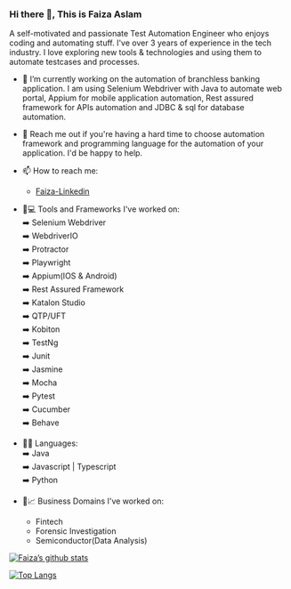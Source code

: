 ### Hi there 👋, This is Faiza Aslam

A self-motivated and passionate Test Automation Engineer who enjoys coding and automating stuff. I've over 3 years of experience in the tech industry. I love exploring new tools & technologies and using them to automate testcases and processes. 

- 🔭 I’m currently working on the automation of branchless banking application. I am using Selenium Webdriver with Java to automate web portal, Appium for mobile application automation, Rest assured framework for APIs automation and JDBC & sql for database automation.

- 💬 Reach me out if you're having a hard time to choose automation framework and programming language for the automation of your application. I'd be happy to help.
- 📫 How to reach me: 
    - [Faiza-Linkedin](https://www.linkedin.com/in/faiza-aslam04/)
- :rocket::computer: Tools and Frameworks I've worked on:<br />
      :arrow_right: Selenium Webdriver<br />
      :arrow_right: WebdriverIO<br />
      :arrow_right: Protractor<br />
      :arrow_right: Playwright<br />
      :arrow_right: Appium(IOS & Android)<br />
      :arrow_right: Rest Assured Framework<br />
      :arrow_right: Katalon Studio<br />
      :arrow_right: QTP/UFT<br />
      :arrow_right: Kobiton<br />
      :arrow_right: TestNg<br />
      :arrow_right: Junit<br />
      :arrow_right: Jasmine<br />
      :arrow_right: Mocha<br />
      :arrow_right: Pytest<br />
      :arrow_right: Cucumber<br />
      :arrow_right: Behave
    
- 👩‍💻 Languages:<br />
    :arrow_right: Java<br />
    :arrow_right: Javascript | Typescript<br />
    :arrow_right: Python<br />
    

- :rocket:📈 Business Domains I've worked on: <br />
    - Fintech<br />
    - Forensic Investigation<br />
    - Semiconductor(Data Analysis)
    

[![Faiza’s github stats](https://github-readme-stats.vercel.app/api?username=faizaaslam)](https://github.com/faizaaslam)

[![Top Langs](https://github-readme-stats.vercel.app/api/top-langs/?username=faizaaslam&layout=compact)](https://github.com/faizaaslam)

